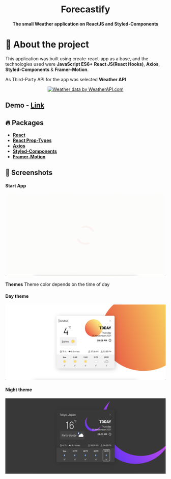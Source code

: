 <h1 align="center"> Forecastify </h2>
<h4 align="center"> The small  Weather application on ReactJS and Styled-Components  <h4>

# 💁 About the project
This application was built using create-react-app as a base, and the technologies used were **JavaScript ES6+** **React JS(React Hooks)**,  **Axios**, **Styled-Components** & **Framer-Motion**.

As Third-Party API for the app was selected **Weather API**
<p align="center"><a href="https://www.weatherapi.com/" title="Free Weather API"><img  src='//cdn.weatherapi.com/v4/images/weatherapi_logo.png' alt="Weather data by WeatherAPI.com" border="0"></a><p>

## Demo - [Link](link)

## :fire: Packages

- [**React**]( https://github.com/facebook/react)
- [**React Prop-Types**](https://www.npmjs.com/package/prop-types)
-  [**Axios**](https://github.com/axios/axios)
- [**Styled-Components**](https://github.com/styled-components/styled-components)
- [**Framer-Motion**](https://www.framer.com/motion/)

## :iphone: Screenshots
#### Start App
![start app](https://github.com/Infected-by-js/Forecastify/blob/assets/start.gif?raw=true)

<b>Themes</b>
Theme color depends on the time of day
 #### Day theme
![Day theme](https://github.com/Infected-by-js/Forecastify/blob/assets/day.png?raw=true)
#### Night theme
![Night theme](https://github.com/Infected-by-js/Forecastify/blob/assets/night.png?raw=true)

